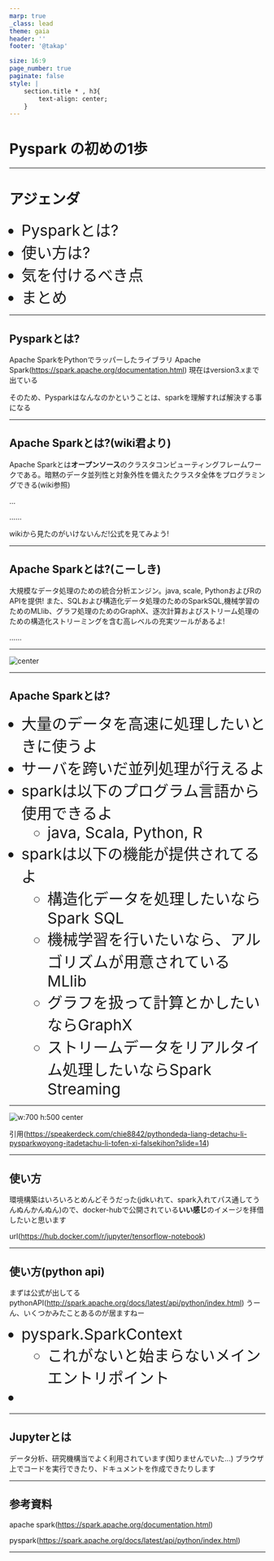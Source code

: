 ```yaml
---
marp: true
_class: lead
theme: gaia
header: ''
footer: '@takap'

size: 16:9
page_number: true
paginate: false
style: |
    section.title * , h3{
        text-align: center;
    }
---
```


# **Pyspark** の初めの1歩

---

# アジェンダ
+ Pysparkとは?
+ 使い方は?
+ 気を付けるべき点
+ まとめ

<style>
img[alt~="center"] {
  display: block;
  margin: 0 auto;
}
</style>

---

## Pysparkとは?

Apache SparkをPythonでラッパーしたライブラリ
Apache Spark(https://spark.apache.org/documentation.html)
現在はversion3.xまで出ている

そのため、Pysparkはなんなのかということは、sparkを理解すれば解決する事になる

---

## Apache Sparkとは?(wiki君より)

Apache Sparkとは**オープンソース**のクラスタコンピューティングフレームワークである。暗黙のデータ並列性と対象外性を備えたクラスタ全体をプログラミングできる(wiki参照)

...

......

wikiから見たのがいけないんだ!公式を見てみよう!

---

## Apache Sparkとは?(こーしき)

大規模なデータ処理のための統合分析エンジン。java, scale, PythonおよびRのAPIを提供!
また、SQLおよび構造化データ処理のためのSparkSQL,機械学習のためのMLlib、グラフ処理のためのGraphX、逐次計算およびストリーム処理のための構造化ストリーミングを含む高レベルの充実ツールがあるよ!

......

---

![ center](assets/strongword.jpg)

---
<!-- Scoped style -->
<style scoped>
li {
  font-size:30px;
}
</style>

## Apache Sparkとは?
+ 大量のデータを高速に処理したいときに使うよ
+ サーバを跨いだ並列処理が行えるよ
+ sparkは以下のプログラム言語から使用できるよ
  + java, Scala, Python, R
+ sparkは以下の機能が提供されてるよ
  + 構造化データを処理したいならSpark SQL
  + 機械学習を行いたいなら、アルゴリズムが用意されているMLlib
  + グラフを扱って計算とかしたいならGraphX
  + ストリームデータをリアルタイム処理したいならSpark Streaming

---

<!-- Scoped style -->
<style scoped>
section {
  font-size:20px;
}
</style>

![w:700 h:500 center](assets/image.png)

引用(https://speakerdeck.com/chie8842/pythondeda-liang-detachu-li-pysparkwoyong-itadetachu-li-tofen-xi-falsekihon?slide=14)

---

## 使い方

環境構築はいろいろとめんどそうだった(jdkいれて、spark入れてパス通してうんぬんかんぬん)ので、docker-hubで公開されている**いい感じ**のイメージを拝借したいと思います

url(https://hub.docker.com/r/jupyter/tensorflow-notebook)


---

## 使い方(python api)

まずは公式が出してるpythonAPI(http://spark.apache.org/docs/latest/api/python/index.html)
うーん、いくつかみたことあるのが居ますねー

+ pyspark.SparkContext
  + これがないと始まらないメインエントリポイント
+ 

---

## Jupyterとは

データ分析、研究機構当でよく利用されています(知りませんでいた...)
ブラウザ上でコードを実行できたり、ドキュメントを作成できたりします

---
## 参考資料
apache spark(https://spark.apache.org/documentation.html)

pyspark(https://spark.apache.org/docs/latest/api/python/index.html)

---
